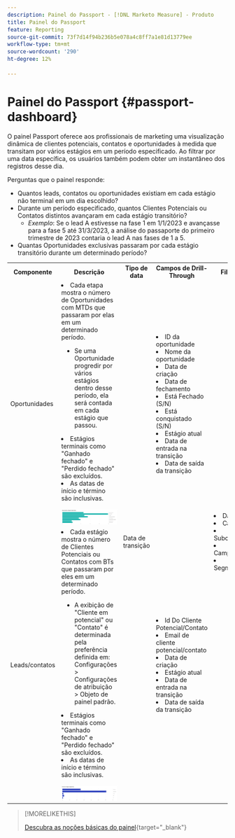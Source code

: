 ```yaml
---
description: Painel do Passport - [!DNL Marketo Measure] - Produto
title: Painel do Passport
feature: Reporting
source-git-commit: 73f7d14f94b236b5e078a4c8ff7a1e81d13779ee
workflow-type: tm+mt
source-wordcount: '290'
ht-degree: 12%

---
```


# Painel do Passport {#passport-dashboard}

O painel Passport oferece aos profissionais de marketing uma visualização dinâmica de clientes potenciais, contatos e oportunidades à medida que transitam por vários estágios em um período especificado. Ao filtrar por uma data específica, os usuários também podem obter um instantâneo dos registros desse dia.

Perguntas que o painel responde:

* Quantos leads, contatos ou oportunidades existiam em cada estágio não terminal em um dia escolhido?
* Durante um período especificado, quantos Clientes Potenciais ou Contatos distintos avançaram em cada estágio transitório?
   * _Exemplo_: Se o lead A estivesse na fase 1 em 1/1/2023 e avançasse para a fase 5 até 31/3/2023, a análise do passaporte do primeiro trimestre de 2023 contaria o lead A nas fases de 1 a 5.
* Quantas Oportunidades exclusivas passaram por cada estágio transitório durante um determinado período?

<table style="table-layout:auto"> 
<tbody>
<tr> 
   <th>Componente</th> 
   <th>Descrição</th>
   <th>Tipo de data</th>
   <th>Campos de Drill-Through</th>
   <th>Filtros</th>
  </tr>
  <tr>
    <td>Oportunidades</td>
    <td><li>Cada etapa mostra o número de Oportunidades com MTDs que passaram por elas em um determinado período.</li>
<ul style="padding-left: 30px;"><li>Se uma Oportunidade progredir por vários estágios dentro desse período, ela será contada em cada estágio que passou.</li></ul>
<li>Estágios terminais como "Ganhado fechado" e "Perdido fechado" são excluídos.</li>
<li>As datas de início e término são inclusivas.</li>
<br/><img src="assets/passport-dashboard-1.png" width="600"></td>
    <td rowspan="2">Data de transição</td>
    <td><li>ID da oportunidade</li>
<li>Nome da oportunidade</li>
<li>Data de criação</li>
<li>Data de fechamento</li>
<li>Está Fechado (S/N)</li>
<li>Está conquistado (S/N)</li>
<li>Estágio atual</li>
<li>Data de entrada na transição</li>
<li>Data de saída da transição</li></td>
    <td rowspan="2"><li>Data</li>
<li>Canal</li>
<li>Subcanal</li>
<li>Campanha</li>
<li>Segmentos</li></td>
  </tr>
  <tr>
    <td>Leads/contatos</td>
    <td><li>Cada estágio mostra o número de Clientes Potenciais ou Contatos com BTs que passaram por eles em um determinado período.</li>
<ul style="padding-left: 30px;"><li>A exibição de "Cliente em potencial" ou "Contato" é determinada pela preferência definida em: Configurações &gt; Configurações de atribuição &gt; Objeto de painel padrão.</li></ul>
<li>Estágios terminais como "Ganhado fechado" e "Perdido fechado" são excluídos.</li>
<li>As datas de início e término são inclusivas.</li>
<br/><img src="assets/passport-dashboard-2.png" width="600"></td>
    <td><li>Id Do Cliente Potencial/Contato</li>
<li>Email de cliente potencial/contato</li>
<li>Data de criação</li>
<li>Estágio atual</li>
<li>Data de entrada na transição</li>
<li>Data de saída da transição</li></td>
  </tr>
</tbody>
</table>

>[!MORELIKETHIS]
>
>[Descubra as noções básicas do painel](/help/marketo-measure-discover-ui/dashboards/discover-dashboard-basics.md){target="_blank"}
